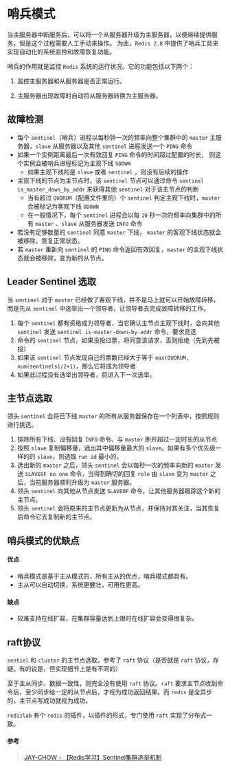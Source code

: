 # 哨兵模式

当主服务器中断服务后，可以将一个从服务器升级为主服务器，以便继续提供服务，但是这个过程需要人工手动来操作。 为此，`Redis 2.8` 中提供了哨兵工具来实现自动化的系统监控和故障恢复功能。

哨兵的作用就是监控 `Redis` 系统的运行状况。它的功能包括以下两个：

1. 监控主服务器和从服务器是否正常运行。 

2. 主服务器出现故障时自动将从服务器转换为主服务器。





## 故障检测

- 每个 `sentinel`（哨兵）进程以每秒钟一次的频率向整个集群中的 `master` 主服务器，`slave` 从服务器以及其他 `sentinel` 进程发送一个 `PING` 命令
- 如果一个实例距离最后一次有效回复 `PING` 命令的时间超过配置的时长， 则这个实例会被哨兵进程标记为主观下线 `SDOWN`
  - 如果主观下线的是 `slave` 或者 `sentinel` ，则没有后续的操作
- 主观下线的节点为主节点时，该 `sentinel` 节点可以通过命令 `sentinel is_master_down_by_addr` 来获得其他 `sentinel` 对于该主节点的判断
  - 当有超过 `QUORUM`（配置文件里的）个 `sentinel` 判定主观下线时，`master` 会被标记为客观下线 `ODOWN`
  - 在一般情况下，每个 `sentinel` 进程会以每 `10` 秒一次的频率向集群中的所有 `master` 、`slave` 从服务器发送 `INFO` 命令
- 若没有足够数量的 `sentinel` 同意 `master` 下线， `master` 的客观下线状态就会被移除，恢复正常状态。
- 若 `master` 重新向 `sentinel` 的 `PING` 命令返回有效回复，`master` 的主观下线状态就会被移除，变为新的从节点。





## Leader Sentinel 选取

当 `sentinel` 对于 `master` 已经做了客观下线，并不是马上就可以开始故障转移，而是先从 `sentinel` 中选举出一个领导者，让领导者去完成故障转移的工作。

1. 每个 `sentinel` 都有资格成为领导者，当它确认主节点主观下线时，会向其他 `sentinel` 发送 `sentinel is-master-down-by-addr` 命令，要求竞选
2. 命令的 `sentinel` 节点，如果没投过票，将同意该请求，否则拒绝（先到先被投）
3. 如果该 `sentinel` 节点发现自己的票数已经大于等于 `max(QUORUM, num(sentinels)/2+1)`，那么它将成为领导者
4. 如果此过程没有选举出领导者，将进入下一次选举。





## 主节点选取

领头 `sentinel` 会将已下线 `master` 的所有从服务器保存在一个列表中，按照规则进行挑选。

1. 排除所有下线、没有回复 `INFO` 命令、与 `master` 断开超过一定时长的从节点
2. 按照 `slave` 复制偏移量，选出其中偏移量最大的 `slave`。如果有多个优先级一样的的 `slave`，则选取 `run id` 最小的。
3. 选出新的 `master` 之后，领头 `sentinel` 会以每秒一次的频率向新的 `master` 发送 `SLAVEOF no one` 命令，当得到确切的回复 `role` 由 `slave` 变为 `master` 之后，当前服务器顺利升级为 `master` 服务器。
4. 领头 `sentinel` 向其他从节点发送 `SLAVEOF` 命令，让其他服务器跟踪这个新的主节点。
5. 领头 `sentinel` 会将原来的主节点更新为从节点，并保持对其关注，当其恢复后命令它去复制新的主节点。





## 哨兵模式的优缺点

#### 优点

- 哨兵模式是基于主从模式的，所有主从的优点，哨兵模式都具有。
- 主从可以自动切换，系统更健壮，可用性更高。

#### 缺点

- 较难支持在线扩容，在集群容量达到上限时在线扩容会变得很复杂。





## raft协议

`sentiel` 和 `cluster` 的主节点选取，参考了 `raft` 协议（是否就是 `raft` 协议，存疑。有的说是，但实现细节上是有不同的）

至于主从同步、数据一致性，则完全没有使用 `raft` 协议。`raft` 要求主节点收到命令后，至少同步给一定的从节点后，才视为成功返回结果。而 `redis` 是全异步的，主节点写成功就视为成功。

 `redislab` 有个 `redis` 的插件，以插件的形式，专门使用 `raft` 实现了分布式一致。





#### 参考

> [JAY-CHOW - 【Redis学习】Sentinel集群选举机制](https://blog.csdn.net/kezade/article/details/115046236)